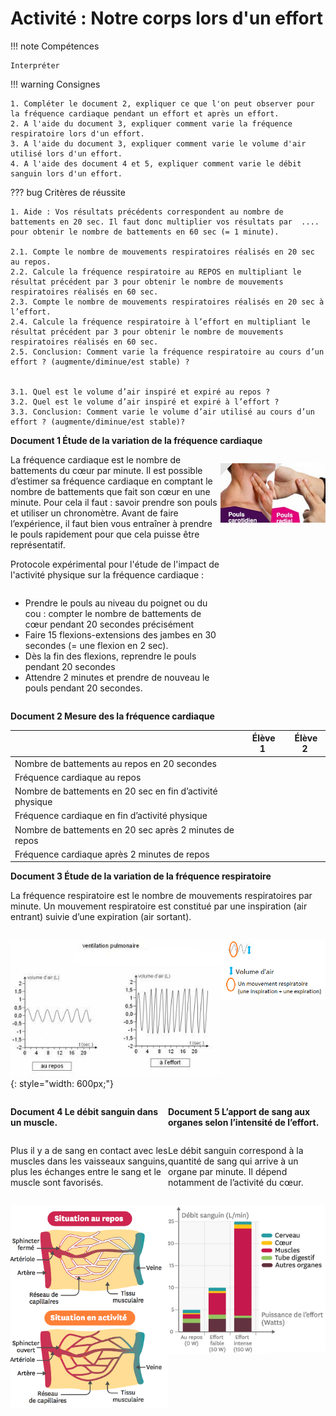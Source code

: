 # Activité : Notre corps lors d'un effort

!!! note Compétences

    Interpréter 

!!! warning Consignes

    1. Compléter le document 2, expliquer ce que l'on peut observer pour la fréquence cardiaque pendant un effort et après un effort.
    2. A l'aide du document 3, expliquer comment varie la fréquence respiratoire lors d'un effort.
    3. A l'aide du document 3, expliquer comment varie le volume d'air utilisé lors d'un effort.
    4. A l'aide des document 4 et 5, expliquer comment varie le débit sanguin lors d'un effort.
    
??? bug Critères de réussite

    1. Aide : Vos résultats précédents correspondent au nombre de battements en 20 sec. Il faut donc multiplier vos résultats par  .... pour obtenir le nombre de battements en 60 sec (= 1 minute).

    2.1. Compte le nombre de mouvements respiratoires réalisés en 20 sec au repos.  
    2.2. Calcule la fréquence respiratoire au REPOS en multipliant le résultat précédent par 3 pour obtenir le nombre de mouvements respiratoires réalisés en 60 sec.  
    2.3. Compte le nombre de mouvements respiratoires réalisés en 20 sec à l’effort.  
    2.4. Calcule la fréquence respiratoire à l’effort en multipliant le résultat précédent par 3 pour obtenir le nombre de mouvements respiratoires réalisés en 60 sec.  
    2.5. Conclusion: Comment varie la fréquence respiratoire au cours d’un effort ? (augmente/diminue/est stable) ?


    3.1. Quel est le volume d’air inspiré et expiré au repos ?  
    3.2. Quel est le volume d’air inspiré et expiré à l’effort ?  
    3.3. Conclusion: Comment varie le volume d’air utilisé au cours d’un effort ? (augmente/diminue/est stable)?





**Document 1 Étude de la variation de la fréquence cardiaque**
<div markdown style="display: flex; flex-direction: row">

<div markdown style="display: flex; flex: 2 1 0; flex-direction: column">
La fréquence cardiaque est le nombre de battements du cœur par minute.
Il est possible d’estimer sa fréquence cardiaque en comptant le nombre de battements que fait son cœur en une minute. Pour cela il faut : savoir prendre son pouls et utiliser un chronomètre.
Avant de faire l’expérience, il faut bien vous entraîner à prendre le pouls rapidement pour que cela puisse être représentatif.

Protocole expérimental pour l'étude de l'impact de l'activité physique sur la fréquence cardiaque :

- Prendre le pouls au niveau du poignet ou du cou : compter le nombre de battements de cœur pendant 20 secondes précisément
- Faire 15 flexions-extensions des jambes en 30 secondes (= une flexion en 2 sec).
- Dès la fin des flexions, reprendre le pouls pendant 20 secondes
- Attendre 2 minutes et prendre de nouveau le pouls pendant 20 secondes.

</div>
<div markdown style="display: flex; flex: 1 1 0; flex-direction: column">

![](pictures/pouls.png)
</div>
</div>

**Document 2 Mesure des la fréquence cardiaque**

| | Élève 1 | Élève 2 |
|--|--|--|
| Nombre de battements au repos en 20 secondes | | |
| Fréquence cardiaque au repos | | |
| Nombre de battements en 20 sec en fin d’activité physique | | |
| Fréquence cardiaque en fin d’activité physique | | |
| Nombre de battements en 20 sec après 2 minutes de repos | | |
| Fréquence cardiaque après 2 minutes de repos | | |


**Document 3 Étude de la variation de la fréquence respiratoire**

La fréquence respiratoire est le nombre de mouvements respiratoires par minute.
Un mouvement respiratoire est constitué par une inspiration (air entrant) suivie d’une expiration (air sortant).
<div markdown style="display: flex; flex-direction: row">

<div markdown style="display: flex; flex: 2 1 0; flex-direction: column">

![](pictures/GraphFreqResp.png){: style="width: 600px;"}

</div>
<div markdown style="display: flex; flex: 1 1 0; flex-direction: column">

![Aide à la lecture du graphique](pictures/aideLectureGraphFreqResp.png)

</div>
</div>

<div markdown style="display: flex; flex-direction: row">

<div markdown style="display: flex; flex: 1 1 0; flex-direction: column">

**Document 4 Le débit sanguin dans un muscle.**

Plus il y a de sang en contact avec les muscles dans les vaisseaux sanguins, plus les échanges entre le sang et le muscle sont favorisés.

![](pictures/debitSangMuscle.png)

</div>
<div markdown style="display: flex; flex: 1 1 0; flex-direction: column">



**Document 5 L’apport de sang aux organes selon l’intensité de l’effort.**

Le débit sanguin correspond à la quantité de sang qui arrive à un organe par minute. Il dépend notamment de l’activité du cœur.

![](pictures/debitSangOrganes.png)
</div>
</div>
